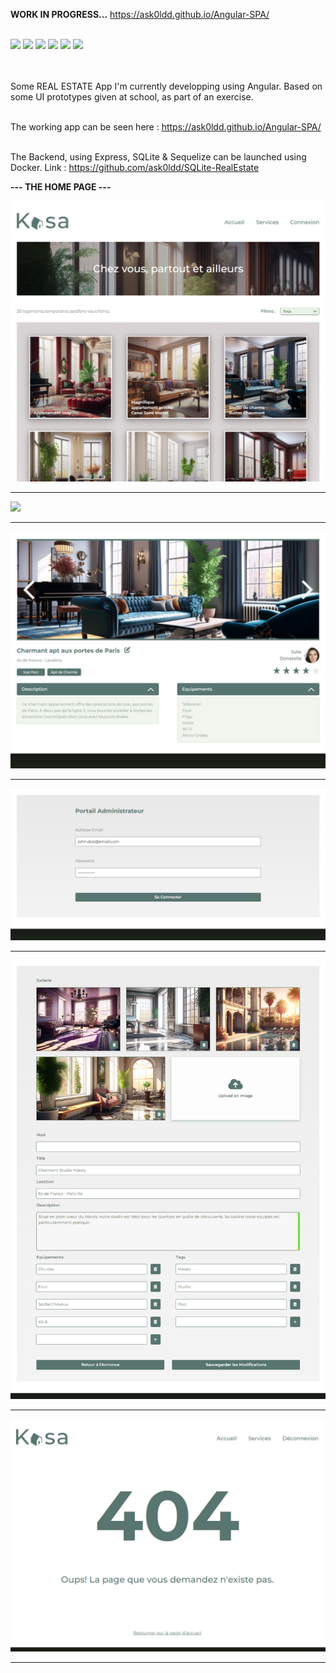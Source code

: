 <b>WORK IN PROGRESS...</b> https://ask0ldd.github.io/Angular-SPA/<br><br>

<div>  
    <img src="https://img.shields.io/static/v1?label=&message=Angular&color=D70040&logo=Angular&logoColor=white&style=flat-square">
    <img src="https://img.shields.io/static/v1?label=&message=Typescript&color=0088CC&logo=Typescript&logoColor=white&style=flat-square">
    <img src="https://img.shields.io/static/v1?label=&message=Express&color=7BB661&logo=Express&logoColor=white&style=flat-square">
    <img src="https://img.shields.io/static/v1?label=&message=Sequelize&color=004B49&logo=Sequelize&logoColor=white&style=flat-square">
    <img src="https://img.shields.io/static/v1?label=&message=SQLite&color=8C92AC&logo=SQLite&logoColor=white&style=flat-square">
    <img src="https://img.shields.io/static/v1?label=&message=Docker&color=086DD7&logo=Docker&logoColor=white&style=flat-square">
</div><br><br>

Some REAL ESTATE App I'm currently developping using Angular. Based on some UI prototypes given at school, as part of an exercise.<br><br>

The working app can be seen here : https://ask0ldd.github.io/Angular-SPA/<br><br>

The Backend, using Express, SQLite & Sequelize can be launched using Docker. Link : https://github.com/ask0ldd/SQLite-RealEstate

<b>--- THE HOME PAGE ---</b>

<img src="docs/screen1.jpg"><hr>

<img src="/public/screenshots/screen2n3.jpg"><hr>

<img src="docs/screen2.jpg"><hr>

<img src="docs/screen3.jpg"><hr>

<img src="docs/screen4.jpg"><hr>

<img src="docs/screen5.jpg"><hr>
